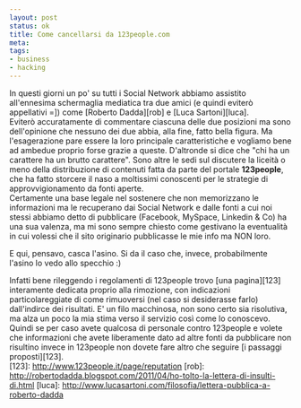 ```yaml
--- 
layout: post
status: ok
title: Come cancellarsi da 123people.com
meta: 
tags: 
- business
- hacking
---
```

In questi giorni un po' su tutti i Social Network abbiamo assistito all'ennesima schermaglia mediatica tra due amici (e quindi eviterò appellativi =]) come [Roberto Dadda][rob] e [Luca Sartoni][luca].  
Eviterò accuratamente di commentare ciascuna delle due posizioni ma sono dell'opinione che nessuno dei due abbia, alla fine, fatto bella figura. Ma l'esagerazione pare essere la loro principale caratteristiche e vogliamo bene ad ambedue proprio forse grazie a queste. D'altronde si dice che "chi ha un carattere ha un brutto carattere".
Sono altre le sedi sul discutere la liceità o meno della distribuzione di contenuti fatta da parte del portale **123people**, che ha fatto storcere il naso a moltissimi conoscenti per le strategie di approvvigionamento da fonti aperte.  
Certamente una base legale nel sostenere che non memorizzano le informazioni ma le recuperano dai Social Network e dalle fonti a cui noi stessi abbiamo detto di pubblicare (Facebook, MySpace, Linkedin & Co) ha una sua valenza, ma mi sono sempre chiesto come  gestivano la eventualità in cui volessi che il sito originario pubblicasse le mie info ma NON loro.  
  
E qui, pensavo, casca l'asino. Si da il caso che, invece, probabilmente l'asino lo vedo allo specchio :)  
  
Infatti bene rileggendo i regolamenti di 123people trovo [una pagina][123] interamente dedicata proprio alla rimozione, con indicazioni particolareggiate di come rimuoversi (nel caso si desiderasse farlo) dall'indirce dei risultati. E' un filo macchinosa, non sono certo sia risolutiva, ma alza un poco la mia stima verso il servizio così come lo conoscevo.
Quindi se per caso avete qualcosa di personale contro 123people e volete che informazioni che avete liberamente dato ad altre fonti da pubblicare non risultino invece in 123people non dovete fare altro che seguire [i passaggi proposti][123].  
[123]: http://www.123people.it/page/reputation
[rob]: http://robertodadda.blogspot.com/2011/04/ho-tolto-la-lettera-di-insulti-di.html
[luca]: http://www.lucasartoni.com/filosofia/lettera-pubblica-a-roberto-dadda
